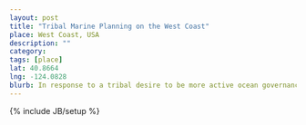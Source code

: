 ```yaml
---
layout: post
title: "Tribal Marine Planning on the West Coast"
place: West Coast, USA
description: ""
category: 
tags: [place]
lat: 40.8664
lng: -124.0828
blurb: In response to a tribal desire to be more active ocean governance, we are working with West Coast Tribes to establish a partnership that will advance individual tribal marine planning for traditional territories.
---
```

{% include JB/setup %}
